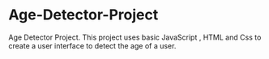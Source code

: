 # Age-Detector-Project
Age Detector Project. This project uses basic JavaScript , HTML and Css to create a user interface to detect the age of a user.
